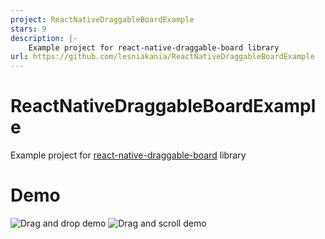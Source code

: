 ```yaml
---
project: ReactNativeDraggableBoardExample
stars: 9
description: |-
    Example project for react-native-draggable-board library
url: https://github.com/lesniakania/ReactNativeDraggableBoardExample
---
```


# ReactNativeDraggableBoardExample

Example project for [react-native-draggable-board](https://github.com/lesniakania/react-native-draggable-board) library

# Demo

![Drag and drop demo](https://github.com/lesniakania/react-native-draggable-board/raw/master/drag-and-drop-demo.gif) ![Drag and scroll demo](https://github.com/lesniakania/react-native-draggable-board/raw/master/drag-and-scroll-demo.gif)

